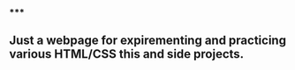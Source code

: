
<h3>***</h3>
<h2> Just a webpage for expirementing and practicing various HTML/CSS this and side projects. </h2>
